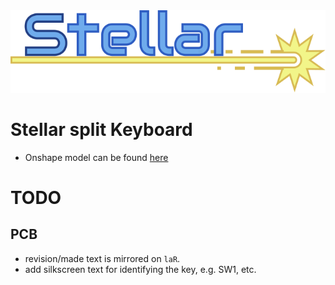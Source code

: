 <picture>
    <img alt="Stellar logo" src="/docs/images/stellar-logo.svg">
</picture>

# Stellar split Keyboard



- Onshape model can be found [here](https://cad.onshape.com/documents/9f0ec04623bf66083821a7a0/w/c0bdf5da89aae74babc87fd1/e/22223dd23d8e8db672986c41)


# TODO

## PCB

- revision/made text is mirrored on `laR`.
- add silkscreen text for identifying the key, e.g. SW1, etc.



